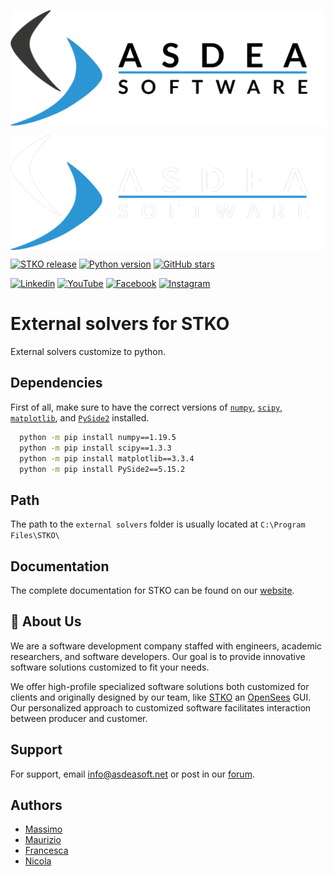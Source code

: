 
<p align="center"><img src="https://raw.githubusercontent.com/asdea-ngermano/Documentation/main/images/logo/ASDEA_software_black.png#gh-light-mode-only" width="600" align="middle"></p>
<p align="center"><img src="https://raw.githubusercontent.com/asdea-ngermano/Documentation/main/images/logo/ASDEA_software_white.png#gh-dark-mode-only" width="600" align="middle"></p>

[![STKO release](https://custom-icon-badges.demolab.com/badge/STKO-3.3.0-2A96D4?logo=stko)](https://asdeasoft.net/?stko-trial)
[![Python version](https://img.shields.io/badge/Python-3.6.6-blue?logo=python&logoColor=white)](https://www.python.org/downloads/release/python-366/)
[![GitHub stars](https://img.shields.io/github/stars/ASDEASoft/external_solvers_STKO?label=Stars&logo=github)](https://github.com/ASDEAsoft/external_solvers_STKO/stargazers)

[![Linkedin](https://img.shields.io/badge/LinkedIn-0072B1?logo=linkedin&logoColor=white&labelColor=grey)](https://www.linkedin.com/company/asdea-srl/mycompany/)
[![YouTube](https://img.shields.io/badge/YouTube-red?logo=youtube&logoColor=white&labelColor=grey)](https://www.youtube.com/channel/UCpJd_AxX6lV_yr1D2ZgAFsw)
[![Facebook](https://img.shields.io/badge/Facebook-blue?logo=facebook&logoColor=white&labelColor=grey)](https://www.facebook.com/AdvancedStructuralDesignAndAnalysis/)
[![Instagram](https://img.shields.io/badge/Instagram-E4405F?logo=instagram&logoColor=white&labelColor=grey)](https://www.facebook.com/AdvancedStructuralDesignAndAnalysis/)


# External solvers for STKO
External solvers customize to python.


## Dependencies
First of all, make sure to have the correct versions of [`numpy`](https://pypi.org/project/numpy/1.19.5/), [`scipy`](https://pypi.org/project/scipy/1.3.3/), [`matplotlib`](https://pypi.org/project/matplotlib/3.3.4/), and [`PySide2`](https://pypi.org/project/PySide2/) installed.

```bash
  python -m pip install numpy==1.19.5
  python -m pip install scipy==1.3.3
  python -m pip install matplotlib==3.3.4
  python -m pip install PySide2==5.15.2
```


## Path
The path to the `external solvers` folder is usually located at `C:\Program Files\STKO\`


## Documentation
The complete documentation for STKO can be found on our [website](https://asdea.eu/software/stko-documentation/).


## 🚀 About Us
We are a software development company staffed with engineers, academic researchers, and software developers. Our goal is to provide innovative software solutions customized to fit your needs.

We offer high-profile specialized software solutions both customized for clients and originally designed by our team, like [STKO](https://asdea.eu/software/about-stko/) an [OpenSees](https://github.com/OpenSees/OpenSees) GUI. Our personalized approach to customized software facilitates interaction between producer and customer.


## Support
For support, email info@asdeasoft.net or post in our [forum](https://asdeasoft.net/forum/index.php).


## Authors
- [Massimo](https://github.com/MassimoPetracca)
- [Maurizio](https://github.com/Mio21)
- [Francesca](https://github.com/FCAsdeaSoft)
- [Nicola](https://github.com/asdea-ngermano)

